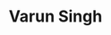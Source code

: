 ---
image_path: /assets/img/associate-member2.jpeg
title: Varun Singh
info: Y19 BT Chemical Engg
facebook: profile.php?id=100024837035852
insta: vs_lelouch.11
---